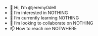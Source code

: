 - 👋 Hi, I’m @jeremy0dell
- 👀 I’m interested in NOTHING
- 🌱 I’m currently learning NOTHING
- 💞️ I’m looking to collaborate on NOTHING
- 📫 How to reach me NOTWHERE

<!---
jeremy0dell/jeremy0dell is a ✨ special ✨ repository because its `README.md` (this file) appears on your GitHub profile.
You can click the Preview link to take a look at your changes.
--->
